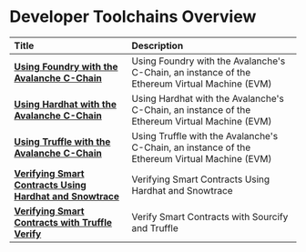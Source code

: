 # Developer Toolchains Overview

| Title                                                                                                                                 | Description                                                                                   |
| :------------------------------------------------------------------------------------------------------------------------------------ | :-------------------------------------------------------------------------------------------- |
| [**Using Foundry with the Avalanche C-Chain**](/build/dapp/smart-contracts/toolchains/foundry.md)                                           | Using Foundry with the Avalanche's C-Chain, an instance of the Ethereum Virtual Machine (EVM) |
| [**Using Hardhat with the Avalanche C-Chain**](/build/dapp/smart-contracts/toolchains/hardhat.md)                                           | Using Hardhat with the Avalanche's C-Chain, an instance of the Ethereum Virtual Machine (EVM) |
| [**Using Truffle with the Avalanche C-Chain**](/build/dapp/smart-contracts/toolchains/truffle.md)                                           | Using Truffle with the Avalanche's C-Chain, an instance of the Ethereum Virtual Machine (EVM) |
| [**Verifying Smart Contracts Using Hardhat and Snowtrace**](/build/dapp/smart-contracts/verification/verify-hardhard.md)                     | Verifying Smart Contracts Using Hardhat and Snowtrace                                         |
| [**Verifying Smart Contracts with Truffle Verify**](/build/dapp/smart-contracts/verification/verify-truffle.md)                                    | Verify Smart Contracts with Sourcify and Truffle                                              |

